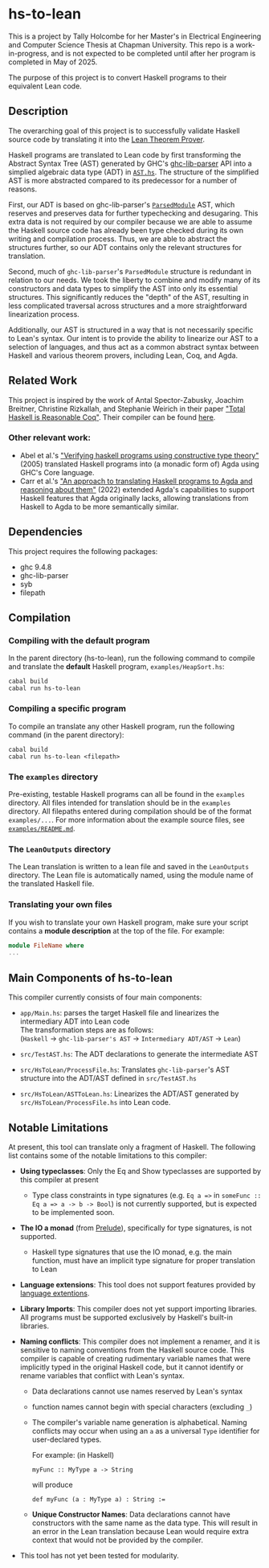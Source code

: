 # hs-to-lean

This is a project by Tally Holcombe for her Master's in Electrical Engineering and Computer Science Thesis at Chapman University. This repo is a work-in-progress, and is not expected to be completed until after her program is completed in May of 2025.

The purpose of this project is to convert Haskell programs to their equivalent Lean code.


## Description

The overarching goal of this project is to successfully validate Haskell source code by translating it into the [Lean Theorem Prover](https://lean-lang.org/).

Haskell programs are translated to Lean code by first transforming the Abstract Syntax Tree (AST) generated by GHC's [ghc-lib-parser](https://hackage.haskell.org/package/ghc-lib-parser) API into a simplied algebraic data type (ADT) in [`AST.hs`](https://github.com/holcombet/hs-to-lean/blob/main/src/AST.hs). The structure of the simplified AST is more abstracted compared to its predecessor for a number of reasons. 

First, our ADT is based on ghc-lib-parser's [`ParsedModule`](https://hackage.haskell.org/package/ghc-lib-9.10.1.20250103/docs/GHC.html#t:ParsedModule) AST, which reserves and preserves data for further typechecking and desugaring. This extra data is not required by our compiler because we are able to assume the Haskell source code has already been type checked during its own writing and compilation process. Thus, we are able to abstract the structures further, so our ADT contains only the relevant structures for translation. 

Second, much of `ghc-lib-parser`'s `ParsedModule` structure is redundant in relation to our needs. We took the liberty to combine and modify many of its constructors and data types to simplify the AST into only its essential structures. This significantly reduces the "depth" of the AST, resulting in less complicated traversal across structures and a more straightforward linearization process.

Additionally, our AST is structured in a way that is not necessarily specific to Lean's syntax. Our intent is to provide the ability to linearize our AST to a selection of languages, and thus act as a common abstract syntax between Haskell and various theorem provers, including Lean, Coq, and Agda. 


## Related Work

This project is inspired by the work of Antal Spector-Zabusky, Joachim Breitner, Christine Rizkallah, and Stephanie Weirich in their paper ["Total Haskell is Reasonable Coq"](https://arxiv.org/abs/1711.09286). Their compiler can be found [here](https://github.com/plclub/hs-to-coq).

### Other relevant work:
* Abel et al.'s  ["Verifying haskell programs using constructive type theory"](https://dl.acm.org/doi/10.1145/1088348.1088355) (2005) translated Haskell programs into (a monadic form of) Agda using GHC's Core language. 
* Carr et al.'s ["An approach to translating Haskell programs to
Agda and reasoning about them"](https://arxiv.org/abs/2205.08718) (2022) extended Agda's capabilities to support Haskell features that Agda originally lacks, allowing translations from Haskell to Agda to be more semantically similar.


## Dependencies

This project requires the following packages: 
* ghc 9.4.8
* ghc-lib-parser
* syb
* filepath

## Compilation


### Compiling with the default program
In the parent directory (hs-to-lean), run the following command to compile and translate the **default** Haskell program, `examples/HeapSort.hs`:
```
cabal build
cabal run hs-to-lean
```

### Compiling a specific program
To compile an translate any other Haskell program, run the following command (in the parent directory):

```
cabal build
cabal run hs-to-lean <filepath> 
```

### The `examples` directory
Pre-existing, testable Haskell programs can all be found in the `examples` directory.  All files intended for translation should be in the `examples` directory. All filepaths entered during compilation should be of the format `examples/...`. For more information about the example source files, see [`examples/README.md`](https://github.com/holcombet/hs-to-lean/blob/main/examples/README.md).

### The `LeanOutputs` directory
The Lean translation is written to a lean file and saved in the `LeanOutputs` directory. The Lean file is automatically named, using the module name of the translated Haskell file. 


### Translating your own files

If you wish to translate your own Haskell program, make sure your script contains a **module description** at the top of the file. For example:

```haskell
module FileName where
...
```
## Main Components of hs-to-lean

This compiler currently consists of four main components:

* `app/Main.hs`: parses the target Haskell file and linearizes the intermediary ADT into Lean code  \
    The transformation steps are as follows:\
    (`Haskell` $\to$ `ghc-lib-parser's AST` $\to$ `Intermediary ADT/AST` $\to$ `Lean`)

* `src/TestAST.hs`: The ADT declarations to generate the intermediate AST

* `src/HsToLean/ProcessFile.hs`: Translates `ghc-lib-parser`'s AST structure into the ADT/AST defined in `src/TestAST.hs`

* `src/HsToLean/ASTToLean.hs`: Linearizes the ADT/AST generated by `src/HsToLean/ProcessFile.hs` into Lean code. 


## Notable Limitations

At present, this tool can translate only a fragment of Haskell. The following list contains some of the notable limitations to this compiler:
* **Using typeclasses**: Only the Eq and Show typeclasses are supported by this compiler at present
    * Type class constraints in type signatures (e.g. `Eq a =>` in `someFunc :: Eq a => a -> b -> Bool`) is not currently supported, but is expected to be implemented soon.
* **The IO a monad** (from [Prelude](https://hackage.haskell.org/package/base-4.21.0.0/docs/Prelude.html#t:IO)), specifically for type signatures, is not supported. 
    * Haskell type signatures that use the IO monad, e.g. the main function, must have an implicit type signature for proper translation to Lean
* **Language extensions**: This tool does not support features provided by [language extentions](https://hackage.haskell.org/package/template-haskell-2.23.0.0/docs/Language-Haskell-TH.html#g:5).
* **Library Imports**: This compiler does not yet support importing libraries. All programs must be supported exclusively by Haskell's built-in libraries.
* **Naming conflicts**: This compiler does not implement a renamer, and it is sensitive to naming conventions from the Haskell source code. This compiler is capable of creating rudimentary variable names that were implicitly typed in the original Haskell code, but it cannot identify or rename variables that conflict with Lean's syntax.
    * Data declarations cannot use names reserved by Lean's syntax
    * function names cannot begin with special characters (excluding `_`)
    * The compiler's variable name generation is alphabetical. Naming conflicts may occur when using an `a` as a universal `Type` identifier for user-declared types.

        For example: (in Haskell)
        ```
        myFunc :: MyType a -> String
        ``` 

        will produce
        ```
        def myFunc (a : MyType a) : String :=
        ```
    * **Unique Constructor Names**: Data declarations cannot have constructors with the same name as the data type. This will result in an error in the Lean translation because Lean would require extra context that would not be provided by the compiler.

* This tool has not yet been tested for modularity.

